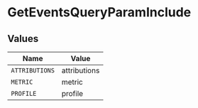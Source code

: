 # GetEventsQueryParamInclude


## Values

| Name           | Value          |
| -------------- | -------------- |
| `ATTRIBUTIONS` | attributions   |
| `METRIC`       | metric         |
| `PROFILE`      | profile        |